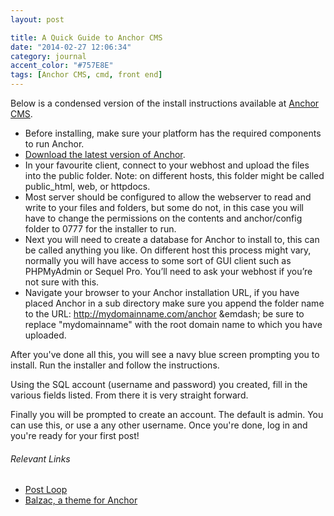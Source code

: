 ```yaml
---
layout: post

title: A Quick Guide to Anchor CMS
date: "2014-02-27 12:06:34"
category: journal
accent_color: "#757E8E"
tags: [Anchor CMS, cmd, front end]
---
```


Below is a condensed version of the install instructions available at [Anchor CMS](http://anchorcms.com/docs/getting-started/installing).

* Before installing, make sure your platform has the required components to run Anchor.
* [Download the latest version of Anchor](http://anchorcms.com/).
* In your favourite client, connect to your webhost and upload the files into the public folder. Note: on different hosts, this folder might be called public_html, web, or httpdocs.
* Most server should be configured to allow the webserver to read and write to your files and folders, but some do not, in this case you will have to change the permissions on the contents and anchor/config folder to 0777 for the installer to run.
* Next you will need to create a database for Anchor to install to, this can be called anything you like. On different host this process might vary, normally you will have access to some sort of GUI client such as PHPMyAdmin or Sequel Pro. You’ll need to ask your webhost if you’re not sure with this.
* Navigate your browser to your Anchor installation URL, if you have placed Anchor in a sub directory make sure you append the folder name to the URL: http://mydomainname.com/anchor &emdash; <span class="hilite">be sure to replace "mydomainname" with the root domain name to which you have uploaded.</span>

After you've done all this, you will see a navy blue screen prompting you to install. Run the installer and follow the instructions. 

Using the SQL account (username and password) you created, fill in the various fields listed. From there it is very straight forward.

Finally you will be prompted to create an account. The default is admin. You can use this, or use a any other username. Once you're done, log in and you're ready for your first post!

###### Relevant Links
* [Post Loop](https://github.com/ColeTownsend/anchor-post-loop)
* [Balzac, a theme for Anchor](http://gtat.me/balzac)

